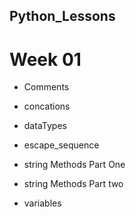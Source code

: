 ## Python_Lessons

# Week 01

- Comments

- concations

- dataTypes

- escape_sequence

- string Methods Part One

- string Methods Part two

- variables
